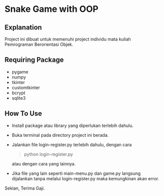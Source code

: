 # Snake Game with OOP

## Explanation

Project ini dibuat untuk memenuhi project individu mata kuliah Pemrograman Berorientasi Objek.

## Requiring Package

- pygame
- numpy
- tkinter
- customtkinter
- bcrypt
- sqlite3

## How To Use

- Install package atau library yang diperlukan terlebih dahulu.
- Buka terminal pada directory project ini berada.
- Jalankan file login-register.py terlebih dahulu, dengan cara
  > python login-register.py

  atau dengan cara yang lainnya.
- Jika file yang lain seperti main-menu.py dan game.py langsung dijalankan tanpa melalui login-register.py maka kemungkinan akan error.

Sekian, Terima Gaji.
